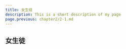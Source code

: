 ```yaml
---
title: 女生徒
description: This is a short description of my page
page.previous: chapter2/2-1.md
---
```


## 女生徒


